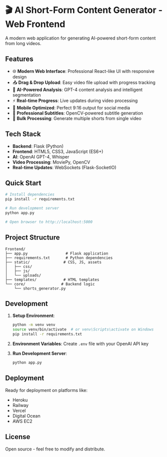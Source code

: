 # 🎬 AI Short-Form Content Generator - Web Frontend

A modern web application for generating AI-powered short-form content from long videos.

## Features

- 🌐 **Modern Web Interface**: Professional React-like UI with responsive design
- 📤 **Drag & Drop Upload**: Easy video file upload with progress tracking
- 🤖 **AI-Powered Analysis**: GPT-4 content analysis and intelligent segmentation
- ⚡ **Real-time Progress**: Live updates during video processing
- 📱 **Mobile Optimized**: Perfect 9:16 output for social media
- 🎯 **Professional Subtitles**: OpenCV-powered subtitle generation
- 🔄 **Bulk Processing**: Generate multiple shorts from single video

## Tech Stack

- **Backend**: Flask (Python)
- **Frontend**: HTML5, CSS3, JavaScript (ES6+)
- **AI**: OpenAI GPT-4, Whisper
- **Video Processing**: MoviePy, OpenCV
- **Real-time Updates**: WebSockets (Flask-SocketIO)

## Quick Start

```bash
# Install dependencies
pip install -r requirements.txt

# Run development server
python app.py

# Open browser to http://localhost:5000
```

## Project Structure

```
Frontend/
├── app.py                 # Flask application
├── requirements.txt       # Python dependencies
├── static/               # CSS, JS, assets
│   ├── css/
│   ├── js/
│   └── uploads/
├── templates/            # HTML templates
└── core/                # Backend logic
    └── shorts_generator.py
```

## Development

1. **Setup Environment**:
   ```bash
   python -m venv venv
   source venv/bin/activate  # or venv\Scripts\activate on Windows
   pip install -r requirements.txt
   ```

2. **Environment Variables**:
   Create `.env` file with your OpenAI API key

3. **Run Development Server**:
   ```bash
   python app.py
   ```

## Deployment

Ready for deployment on platforms like:
- Heroku
- Railway
- Vercel
- Digital Ocean
- AWS EC2

## License

Open source - feel free to modify and distribute.
